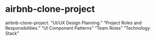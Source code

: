 # airbnb-clone-project
airbnb-clone-project.
“UI/UX Design Planning.”
“Project Roles and Responsibilities.”
“UI Component Patterns”
“Team Roles”
“Technology Stack”
